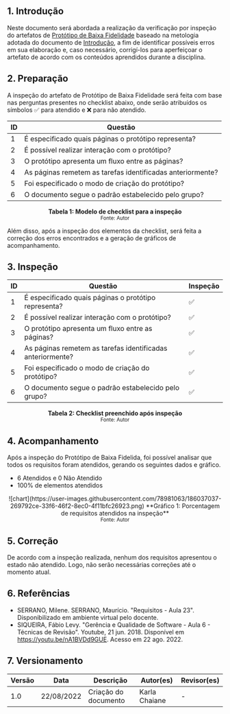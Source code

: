 ## 1. Introdução

Neste documento será abordada a realização da verificação por inspeção do artefatos de [Protótipo de Baixa Fidelidade](../design_avaliacao_desenvolvimento/nivel_2/prototipo_baixa_fidelidade.md) baseado na metologia adotada do documento de [Introdução](introducao.md), a fim de identificar possíveis erros em sua elaboração e, caso necessário, corrigí-los para aperfeiçoar o artefato de acordo com os conteúdos aprendidos durante a disciplina.

## 2. Preparação

A inspeção do artefato de Protótipo de Baixa Fidelidade será feita com base nas perguntas presentes no checklist abaixo, onde serão atribuídos os símbolos ✅ para atendido e ❌ para não atendido. 

<center>

| ID | Questão |
|--|--|
| 1 | É especificado quais páginas o protótipo representa? |
| 2 | É possível realizar interação com o protótipo? |
| 3 | O protótipo apresenta um fluxo entre as páginas? |
| 4 | As páginas remetem as tarefas identificadas anteriormente? |
| 5 | Foi especificado o modo de criação do protótipo? |
| 6 | O documento segue o padrão estabelecido pelo grupo? |

**Tabela 1: Modelo de checklist para a inspeção** <br>
<small>Fonte: Autor</small></center>

Além disso, após a inspeção dos elementos da checklist, será feita a correção dos erros encontrados e a geração de gráficos de acompanhamento.

## 3. Inspeção
<center>

| ID | Questão | Inspeção |
|--|--|--|
| 1 | É especificado quais páginas o protótipo representa? | ✅ |
| 2 | É possível realizar interação com o protótipo? | ✅ |
| 3 | O protótipo apresenta um fluxo entre as páginas? | ✅ |
| 4 | As páginas remetem as tarefas identificadas anteriormente? | ✅ |
| 5 | Foi especificado o modo de criação do protótipo? | ✅ |
| 6 | O documento segue o padrão estabelecido pelo grupo? | ✅ |

**Tabela 2: Checklist preenchido após inspeção** <br>
<small>Fonte: Autor</small></center>

## 4. Acompanhamento 

Após a inspeção do Protótipo de Baixa Fidelida, foi possível analisar que todos os requisitos foram atendidos, gerando os seguintes dados e gráfico.

- 6 Atendidos e 0 Não Atendido
- 100% de elementos atendidos

<center>![chart](https://user-images.githubusercontent.com/78981063/186037037-269792ce-33f6-46f2-8ec0-4f11bfc26923.png)  
**Gráfico 1: Porcentagem de requisitos atendidos na inspeção** <br>
<small>Fonte: Autor</small></center>

## 5. Correção 
De acordo com a inspeção realizada, nenhum dos requisitos apresentou o estado não atendido. Logo, não serão necessárias correções até o momento atual.

## 6. Referências

- SERRANO, Milene. SERRANO, Maurício. "Requisitos - Aula 23". Disponibilizado em ambiente virtual pelo docente.
- SIQUEIRA, Fábio Levy. "Gerência e Qualidade de Software - Aula 6 - Técnicas de Revisão". Youtube, 21 jun. 2018. Disponível em https://youtu.be/nA1BVDd9GUE. Acesso em 22 ago. 2022. 

## 7. Versionamento
|Versão	| Data	| Descrição |	Autor(es)	| Revisor(es)|
|--------|----|-----------|-------|---------|
| 1.0 |	22/08/2022	| Criação do documento | Karla Chaiane | - |